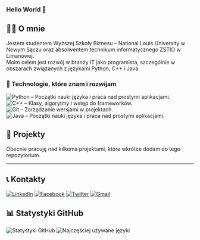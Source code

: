 ### Hello World 👋
## 👨‍💻 O mnie 
Jestem studentem Wyższej Szkoły Biznesu – National Louis University w Nowym Sączu oraz absolwentem technikum informatycznego ZSTIO w Limanowej.  
Moim celem jest rozwój w branży IT jako programista, szczególnie w obszarach związanych z językami Python, C++ i Java.
<br>
### 🔧 Technologie, które znam i rozwijam
![Python](https://img.shields.io/badge/Python-3776AB?style=for-the-badge&logo=python&logoColor=white) – Początki nauki języka i praca nad prostymi aplikacjami. <br>
![C++](https://img.shields.io/badge/C++-00599C?style=for-the-badge&logo=c%2B%2B&logoColor=white) – Klasy, algorytmy i wstęp do frameworków. <br>
![Git](https://img.shields.io/badge/Git-F05032?style=for-the-badge&logo=git&logoColor=white) – Zarządzanie wersjami w projektach. <br>
![Java](https://img.shields.io/badge/Java-007396?style=for-the-badge&logo=java&logoColor=white) – Początki nauki języka i praca nad prostymi aplikacjami. <br>


## 🚀 Projekty 
Obecnie pracuję nad kilkoma projektami, które wkrótce dodam do tego repozytorium.

---

##  📞 Kontakty
[<img alt="LinkedIn" src="https://img.shields.io/badge/linkedin-%230077B5.svg?&style=for-the-badge&logo=linkedin&logoColor=white" />](https://www.linkedin.com/in/paweł-sadowski-b79452330)
[<img alt="Facebook" src="https://img.shields.io/badge/facebook-%231877F2.svg?&style=for-the-badge&logo=facebook&logoColor=white" />](https://www.facebook.com/people/Paweł-Sadowski/pfbid0mC7ci157TjiCcQ41LECiYBc2VxEuHLLXHeHKQLm3DYwZbw8YzxyXH8knDoNUUYQxl/)
[<img alt="Twitter" src="https://img.shields.io/badge/twitter-%231DA1F2.svg?&style=for-the-badge&logo=twitter&logoColor=white" />](https://x.com/yodaps43)
[<img alt="Gmail" src="https://img.shields.io/badge/Gmail-D14836?style=for-the-badge&logo=gmail&logoColor=white" />](mailto:spawel621@gmail.com)

## 📊 Statystyki GitHub
![Statystyki GitHub](https://github-readme-stats.vercel.app/api?username=pawelsadowski-dev&show_icons=true&theme=radical)
![Najczęściej używane języki](https://github-readme-stats.vercel.app/api/top-langs/?username=pawelsadowski-dev&layout=compact&theme=radical)


<!--
**pawelsadowski-dev/pawelsadowski-dev** is a ✨ _special_ ✨ repository because its `README.md` (this file) appears on your GitHub profile.

Here are some ideas to get you started:

- 🔭 I’m currently working on ...
- 🌱 I’m currently learning ...
- 👯 I’m looking to collaborate on ...
- 🤔 I’m looking for help with ...
- 💬 Ask me about ...
- 📫 How to reach me: ...
- 😄 Pronouns: ...
- ⚡ Fun fact: ...
-->
